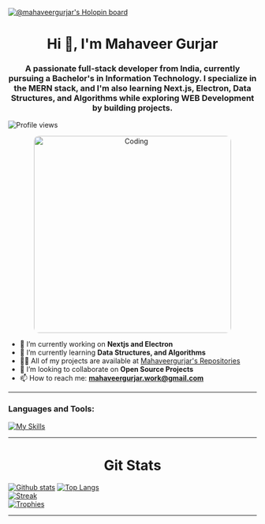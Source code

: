 [![@mahaveergurjar's Holopin board](https://holopin.me/mahaveergurjar)](https://holopin.io/@mahaveergurjar)

<h1 align="center">Hi 👋, I'm Mahaveer Gurjar</h1>
<h3 align="center">A passionate full-stack developer from India, currently pursuing a Bachelor's in Information Technology. I specialize in the MERN stack, and I'm also learning Next.js, Electron, Data Structures, and Algorithms while exploring WEB Development by building projects.</h3>

<p align="left">
  <img src="https://komarev.com/ghpvc/?username=mahaveergurjar&label=Profile%20views&color=0e75b6&style=flat" alt="Profile views" />
</p>

<p align="center">
  <img src="https://media2.giphy.com/media/qgQUggAC3Pfv687qPC/giphy.gif?cid=790b76114e6ab9e152d0b423e133bd9233aac7048cfecb20&rid=giphy.gif&ct=g" alt="Coding" width="400" style="border-radius: 10px;"/>
</p>

- 🔭 I’m currently working on **Nextjs and Electron**
- 🌱 I’m currently learning **Data Structures, and Algorithms**
- 👨‍💻 All of my projects are available at [Mahaveergurjar's Repositories](https://github.com/mahaveergurjar?tab=repositories)
- 👯 I’m looking to collaborate on **Open Source Projects**
- 📫 How to reach me: **mahaveergurjar.work@gmail.com**

---

<h3 align="left">Languages and Tools:</h3>
<p align="left">

[![My Skills](https://skillicons.dev/icons?i=linux,ubuntu,kali,arch,nix,vim,neovim,lua,c,cpp,python,java,git,github,html,css,javascript,nodejs,react,tailwind,express,mysql,mongodb,nextjs,electron)](https://skillicons.dev)

</p>

---

<h1 align="center">Git Stats</h1>
<p align="center">
  
  <a href="#">![Github stats](https://github-readme-stats.vercel.app/api?username=mahaveergurjar&theme=blueberry&count_private=true&hide_border=true&line_height=20)</a>
  <a href="#">![Top Langs](https://github-readme-stats.vercel.app/api/top-langs/?username=mahaveergurjar&layout=compact&theme=blueberry&count_private=true&hide_border=true)</a><br />
  <a href="#">
  ![Streak](https://github-readme-streak-stats.herokuapp.com/?user=mahaveergurjar&theme=blueberry&count_private=true&hide_border=true)</a><br />
<a href="#">
 ![Trophies](https://github-profile-trophy.vercel.app/?username=mahaveergurjar&theme=tokyonight&count_private=true&hide_border=true) </a>

</p>

---
